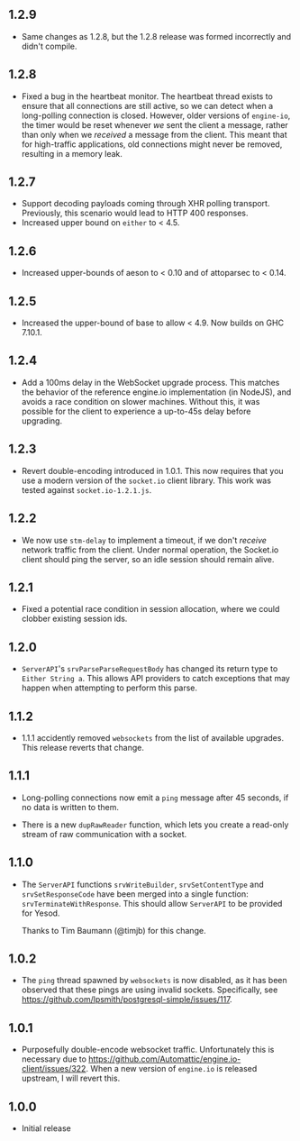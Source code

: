 ## 1.2.9

* Same changes as 1.2.8, but the 1.2.8 release was formed incorrectly and didn't
  compile.

## 1.2.8

* Fixed a bug in the heartbeat monitor. The heartbeat thread exists to ensure
  that all connections are still active, so we can detect when a long-polling
  connection is closed. However, older versions of `engine-io`, the timer would
  be reset whenever *we* sent the client a message, rather than only when we
  *received* a message from the client. This meant that for high-traffic
  applications, old connections might never be removed, resulting in a memory
  leak.

## 1.2.7

* Support decoding payloads coming through XHR polling transport.
  Previously, this scenario would lead to HTTP 400 responses.
* Increased upper bound on `either` to < 4.5.

## 1.2.6

* Increased upper-bounds of aeson to < 0.10 and of attoparsec to < 0.14.

## 1.2.5

* Increased the upper-bound of base to allow < 4.9. Now builds on
  GHC 7.10.1.

## 1.2.4

* Add a 100ms delay in the WebSocket upgrade process. This matches the
  behavior of the reference engine.io implementation (in NodeJS), and
  avoids a race condition on slower machines. Without this, it was
  possible for the client to experience a up-to-45s delay before
  upgrading.

## 1.2.3

* Revert double-encoding introduced in 1.0.1. This now requires that you
  use a modern version of the `socket.io` client library. This work was
  tested against `socket.io-1.2.1.js`.

## 1.2.2

* We now use `stm-delay` to implement a timeout, if we don't *receive*
  network traffic from the client. Under normal operation, the Socket.io
  client should ping the server, so an idle session should remain alive.

## 1.2.1

* Fixed a potential race condition in session allocation, where we could
  clobber existing session ids.

## 1.2.0

* `ServerAPI`'s `srvParseParseRequestBody` has changed its return type to
  `Either String a`. This allows API providers to catch exceptions that may
  happen when attempting to perform this parse.

## 1.1.2

* 1.1.1 accidently removed `websockets` from the list of available upgrades.
  This release reverts that change.

## 1.1.1

* Long-polling connections now emit a `ping` message after 45 seconds, if no
  data is written to them.

* There is a new `dupRawReader` function, which lets you create a read-only
  stream of raw communication with a socket.

## 1.1.0

* The `ServerAPI` functions `srvWriteBuilder`, `srvSetContentType` and
  `srvSetResponseCode` have been merged into a single function:
  `srvTerminateWithResponse`. This should allow `ServerAPI` to be provided for
  Yesod.

  Thanks to Tim Baumann (@timjb) for this change.

## 1.0.2

* The `ping` thread spawned by `websockets` is now disabled, as it has been
  observed that these pings are using invalid sockets. Specifically, see
  https://github.com/lpsmith/postgresql-simple/issues/117.

## 1.0.1

* Purposefully double-encode websocket traffic. Unfortunately this is necessary
  due to https://github.com/Automattic/engine.io-client/issues/322. When a new
  version of `engine.io` is released upstream, I will revert this.

## 1.0.0

* Initial release

